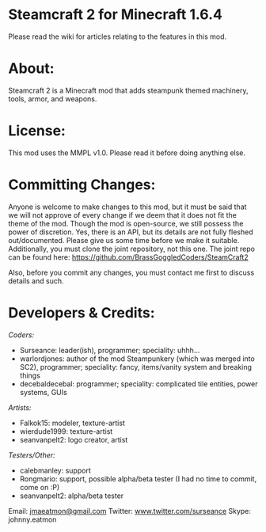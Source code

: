 Steamcraft 2 for Minecraft 1.6.4
================================
Please read the wiki for articles relating to the features in this mod.

About:
======
Steamcraft 2 is a Minecraft mod that adds steampunk themed machinery, tools, armor, and weapons. 

License:
========
This mod uses the MMPL v1.0. Please read it before doing anything else.

Committing Changes:
===================
Anyone is welcome to make changes to this mod, but it must be said that we will not approve of 
every change if we deem that it does not fit the theme of the mod. Though the mod is open-source,
we still possess the power of discretion. Yes, there is an API, but its details are not fully
fleshed out/documented. Please give us some time before we make it suitable. Additionally, you must clone
the joint repository, not this one. The joint repo can be found here: https://github.com/BrassGoggledCoders/SteamCraft2

Also, before you commit any changes, you must contact me first to discuss details and such.

Developers & Credits:
=====================
_Coders:_
* Surseance: leader(ish), programmer; speciality: uhhh...
* warlordjones: author of the mod Steampunkery (which was merged into SC2), programmer; speciality: fancy, items/vanity system and breaking things
* decebaldecebal: programmer; speciality: complicated tile entities, power systems, GUIs

_Artists:_
* Falkok15: modeler, texture-artist
* wierdude1999: texture-artist
* seanvanpelt2: logo creator, artist

_Testers/Other:_
* calebmanley: support
* Rongmario: support, possible alpha/beta tester (I had no time to commit, come on :P)
* seanvanpelt2: alpha/beta tester

Email: jmaeatmon@gmail.com
Twitter: www.twitter.com/surseance
Skype: johnny.eatmon

